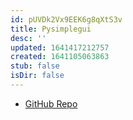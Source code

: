 ```yaml
---
id: pUVDk2Vx9EEK6g8qXtS3v
title: Pysimplegui
desc: ''
updated: 1641417212757
created: 1641105063863
stub: false
isDir: false
---
```


- [GitHub Repo](https://github.com/PySimpleGUI/PySimpleGUI)
